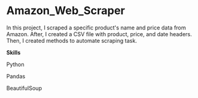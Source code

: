# Amazon_Web_Scraper
In this project, I scraped a specific product's name and price data from Amazon.
After, I created a CSV file with product, price, and date headers.
Then, I created methods to automate scraping task.

**Skills**

Python

Pandas

BeautifulSoup
